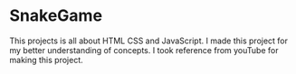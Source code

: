 # SnakeGame
This projects is all about HTML CSS and JavaScript. I made this project for my better understanding of concepts. I took reference from youTube for making this project.
